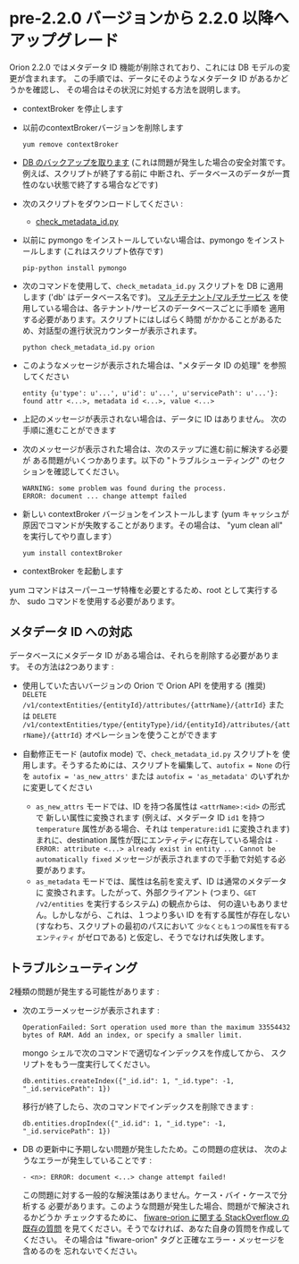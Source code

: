 # pre-2.2.0 バージョンから 2.2.0 以降へアップグレード

Orion 2.2.0 ではメタデータ ID 機能が削除されており、これには DB モデルの変更が含まれます。
この手順では、データにそのようなメタデータ ID があるかどうかを確認し、
その場合はその状況に対処する方法を説明します。

-   contextBroker を停止します
-   以前のcontextBrokerバージョンを削除します

        yum remove contextBroker

-   [DB のバックアップを取ります](database_admin.md#backup)
    (これは問題が発生した場合の安全対策です。例えば、スクリプトが終了する前に
    中断され、データベースのデータが一貫性のない状態で終了する場合などです)
-   次のスクリプトをダウンロードしてください :
    -   [check_metadata_id.py](https://github.com/telefonicaid/fiware-orion/blob/2.2.0/scripts/managedb/upgrade-2.2.0/check_metadata_id.py)
-   以前に pymongo をインストールしていない場合は、pymongo をインストールします
    (これはスクリプト依存です)

        pip-python install pymongo

-   次のコマンドを使用して、`check_metadata_id.py` スクリプトを DB に適用します
    ('db' はデータベース名です)。
    [マルチテナント/マルチサービス](database_admin.md#multiservicemultitenant-database-separation)
    を使用している場合は、各テナント/サービスのデータベースごとに手順を
    適用する必要があります。スクリプトにはしばらく時間
    がかかることがあるため、対話型の進行状況カウンターが表示されます。

        python check_metadata_id.py orion

-   このようなメッセージが表示された場合は、"メタデータ ID の処理" を参照してください

        entity {u'type': u'...', u'id': u'...', u'servicePath': u'...'}: found attr <...>, metadata id <...>, value <...>

-   上記のメッセージが表示されない場合は、データに ID はありません。
    次の手順に進むことができます

-   次のメッセージが表示された場合は、次のステップに進む前に解決する必要が
    ある問題がいくつかあります。以下の "トラブルシューティング"
    のセクションを確認してください。

        WARNING: some problem was found during the process.
        ERROR: document ... change attempt failed

-   新しい contextBroker バージョンをインストールします (yum
    キャッシュが原因でコマンドが失敗することがあります。その場合は、
    "yum clean all" を実行してやり直します）

        yum install contextBroker

-   contextBroker を起動します

yum コマンドはスーパーユーザ特権を必要とするため、root として実行するか、
sudo コマンドを使用する必要があります。

## メタデータ ID への対応

データベースにメタデータ ID がある場合は、それらを削除する必要があります。
その方法は2つあります :

-   使用していた古いバージョンの Orion で Orion API を使用する (推奨)
    `DELETE /v1/contextEntities/{entityId}/attributes/{attrName}/{attrId}`
    または
    `DELETE /v1/contextEntities/type/{entityType}/id/{entityId}/attributes/{attrName}/{attrId}`
    オペレーションを使うことができます

-   自動修正モード (autofix mode) で、`check_metadata_id.py` スクリプトを
    使用します。そうするためには、スクリプトを編集して、`autofix = None`
    の行を `autofix = 'as_new_attrs'` または `autofix = 'as_metadata'`
    のいずれかに変更してください
    - `as_new_attrs` モードでは、ID を持つ各属性は `<attrName>:<id>` の形式で
      新しい属性に変換されます (例えば、メタデータ ID `id1` を持つ `temperature`
      属性がある場合、それは  `temperature:id1` に変換されます)
      まれに、destination 属性が既にエンティティに存在している場合は
      `- ERROR: attribute <...> already exist in entity ... Cannot be automatically fixed`
      メッセージが表示されますので手動で対処する必要があります。
    - `as_metadata` モードでは、属性は名前を変えず、ID は通常のメタデータに
      変換されます。したがって、外部クライアント
      (つまり、`GET /v2/entities` を実行するシステム) の観点からは、
      何の違いもありません。しかしながら、これは、１つより多い ID
      を有する属性が存在しない (すなわち、スクリプトの最初のパスにおいて
      `少なくとも１つの属性を有するエンティティ` がゼロである)
      と仮定し、そうでなければ失敗します。

## トラブルシューティング

2種類の問題が発生する可能性があります :

-   次のエラーメッセージが表示されます :

        OperationFailed: Sort operation used more than the maximum 33554432 bytes of RAM. Add an index, or specify a smaller limit.

    mongo シェルで次のコマンドで適切なインデックスを作成してから、
    スクリプトをもう一度実行してください。

        db.entities.createIndex({"_id.id": 1, "_id.type": -1, "_id.servicePath": 1})

    移行が終了したら、次のコマンドでインデックスを削除できます :

        db.entities.dropIndex({"_id.id": 1, "_id.type": -1, "_id.servicePath": 1})

-   DB の更新中に予期しない問題が発生したため。この問題の症状は、
    次のようなエラーが発生していることです :

        - <n>: ERROR: document <...> change attempt failed!

    この問題に対する一般的な解決策はありません。ケース・バイ・ケースで分析する
    必要があります。このような問題が発生した場合、問題がで解決されるかどうか
    チェックするために、
    [fiware-orion に関する StackOverflow の既存の質問](http://stackoverflow.com/questions/tagged/fiware-orion)
    を見てください。そうでなければ、あなた自身の質問を作成してください。
    その場合は "fiware-orion" タグと正確なエラー・メッセージを含めるのを
    忘れないでください。
